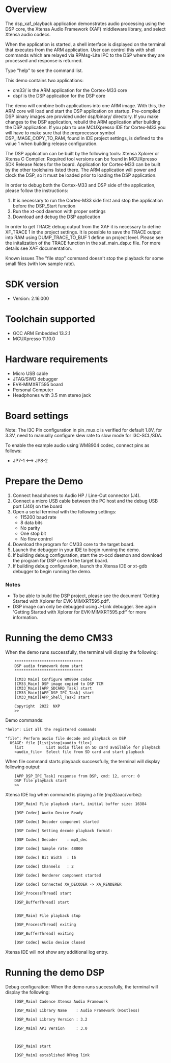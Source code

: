 Overview
========
The dsp_xaf_playback application demonstrates audio processing using the DSP core,
the Xtensa Audio Framework (XAF) middleware library, and select Xtensa audio
codecs.

When the application is started, a shell interface is displayed on the terminal
that executes from the ARM application.  User can control this with shell
commands which are relayed via RPMsg-Lite IPC to the DSP where they are
processed and response is returned.

Type "help" to see the command list.

This demo contains two applications:
- cm33/ is the ARM application for the Cortex-M33 core
- dsp/ is the DSP application for the DSP core

The demo will combine both applications into one ARM image.
With this, the ARM core will load and start the DSP application on
startup. Pre-compiled DSP binary images are provided under dsp/binary/ directory.
If you make changes to the DSP application, rebuild the ARM application after building the DSP application.
If you plan to use MCUXpresso IDE for Cortex-M33 you will have to make sure that
the preprocessor symbol DSP_IMAGE_COPY_TO_RAM, found in IDE project settings,
is defined to the value 1 when building release configuration.

The DSP application can be built by the following tools:
Xtensa Xplorer or Xtensa C Compiler. Required tool versions can be found
in MCUXpresso SDK Release Notes for the board. Application for Cortex-M33 can be built by the other toolchains listed there.
The ARM application will power and clock the DSP, so it must be loaded prior to loading the DSP application.

In order to debug both the Cortex-M33 and DSP side of the application, please follow the instructions:
1. It is necessary to run the Cortex-M33 side first and stop the application before the DSP_Start function
2. Run the xt-ocd daemon with proper settings
3. Download and debug the DSP application

In order to get TRACE debug output from the XAF it is necessary to define XF_TRACE 1 in the project settings.
It is possible to save the TRACE output into RAM using DUMP_TRACE_TO_BUF 1 define on project level.
Please see the initalization of the TRACE function in the xaf_main_dsp.c file.
For more details see XAF documentation.

Known issues
The "file stop" command doesn't stop the playback for some small files (with low sample rate).


SDK version
===========
- Version: 2.16.000

Toolchain supported
===================
- GCC ARM Embedded  13.2.1
- MCUXpresso  11.10.0

Hardware requirements
=====================
- Micro USB cable
- JTAG/SWD debugger
- EVK-MIMXRT595 board
- Personal Computer
- Headphones with 3.5 mm stereo jack

Board settings
==============
Note: The I3C Pin configuration in pin_mux.c is verified for default 1.8V, for 3.3V,
need to manually configure slew rate to slow mode for I3C-SCL/SDA.

To enable the example audio using WM8904 codec, connect pins as follows:
- JP7-1        <-->        JP8-2

Prepare the Demo
================
1. Connect headphones to Audio HP / Line-Out connector (J4).
2. Connect a micro USB cable between the PC host and the debug USB port (J40) on the board
3. Open a serial terminal with the following settings:
    - 115200 baud rate
    - 8 data bits
    - No parity
    - One stop bit
    - No flow control
4. Download the program for CM33 core to the target board.
5. Launch the debugger in your IDE to begin running the demo.
6. If building debug configuration, start the xt-ocd daemon and download the program for
   DSP core to the target board.
7. If building debug configuration, launch the Xtensa IDE or xt-gdb debugger to
begin running the demo.

### Notes
- To be able to build the DSP project, please see the document
'Getting Started with Xplorer for EVK-MIMXRT595.pdf'.
- DSP image can only be debugged using J-Link debugger. See again
'Getting Started with Xplorer for EVK-MIMXRT595.pdf' for more information.

Running the demo CM33
=====================
When the demo runs successfully, the terminal will display the following:
```
    ******************************
    DSP audio framework demo start
    ******************************

    [CM33 Main] Configure WM8904 codec
    [CM33_Main] DSP image copied to DSP TCM
    [CM33_Main][APP_SDCARD_Task] start
    [CM33_Main][APP_DSP_IPC_Task] start
    [CM33_Main][APP_Shell_Task] start

    Copyright  2022  NXP
    >>
```

Demo commands:
```
"help": List all the registered commands

"file": Perform audio file decode and playback on DSP
  USAGE: file [list|stop|<audio_file>]
    list          List audio files on SD card available for playback
    <audio_file>  Select file from SD card and start playback
```

When file command starts playback successfully, the terminal will display following output:
```
    [APP_DSP_IPC_Task] response from DSP, cmd: 12, error: 0
    DSP file playback start
    >>
```

Xtensa IDE log when command is playing a file (mp3/aac/vorbis):
```
    [DSP_Main] File playback start, initial buffer size: 16384

    [DSP Codec] Audio Device Ready

    [DSP Codec] Decoder component started

    [DSP Codec] Setting decode playback format:

    [DSP Codec] Decoder    : mp3_dec

    [DSP Codec] Sample rate: 48000

    [DSP Codec] Bit Width  : 16

    [DSP Codec] Channels   : 2

    [DSP Codec] Renderer component started

    [DSP Codec] Connected XA_DECODER -> XA_RENDERER

    [DSP_ProcessThread] start

    [DSP_BufferThread] start


    [DSP_Main] File playback stop

    [DSP_ProcessThread] exiting

    [DSP_BufferThread] exiting

    [DSP Codec] Audio device closed
```
Xtensa IDE will not show any additional log entry.

Running the demo DSP
====================
Debug configuration:
When the demo runs successfully, the terminal will display the following:
```
    [DSP_Main] Cadence Xtensa Audio Framework

    [DSP_Main] Library Name    : Audio Framework (Hostless)

    [DSP_Main] Library Version : 3.2

    [DSP_Main] API Version     : 3.0



    [DSP_Main] start

    [DSP_Main] established RPMsg link
```

